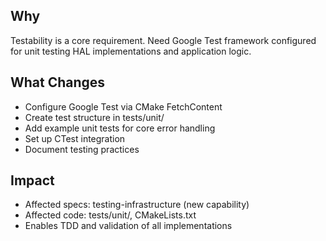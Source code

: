 ## Why

Testability is a core requirement. Need Google Test framework configured for unit testing HAL implementations and application logic.

## What Changes

- Configure Google Test via CMake FetchContent
- Create test structure in tests/unit/
- Add example unit tests for core error handling
- Set up CTest integration
- Document testing practices

## Impact

- Affected specs: testing-infrastructure (new capability)
- Affected code: tests/unit/, CMakeLists.txt
- Enables TDD and validation of all implementations
